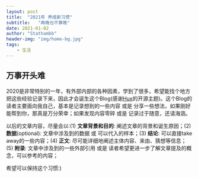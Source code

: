 ```yaml
---
layout: post
title:  "2021年 养成新习惯"
subtitle:   "再晚也不算晚"
date: 2021-01-02
author: "Stathambb"
header-img: "img/home-bg.jpg"
tags:
    - 生活
---
```


## 万事开头难
2020是非常特别的一年，有外部内部的各种因素，学到了很多，希望能找个地方把这些经验记录下来，因此才会诞生这个Blog(感谢[Hux](https://github.com/Huxpro/huxpro.github.io)的开源主题)。这个Blog的读者主要面向我自己，基本是记录想到的一些内容 或是 分享一些想法，如果刚好能帮到你，那真是万分荣幸；如果发现内容零碎 或是 记录过于随意，还请海涵。

以后的文章内容，尽量会以:(1) **文章背景和目的**: 阐述文章的背景和诞生原因；(2) **数据**(optional): 文章中涉及到的数据 或 可以代入的样本；(3) **结论**: 可以直接take away的一些内容；(4) **正文**: 尽可能详细地阐述主体内容、来由、猜想等信息；(5) **附录**: 文章中涉及到的一些外部引用 或是 读者希望更进一步了解文章提及的概念，可以参考的内容；

希望可以保持这个习惯:)
